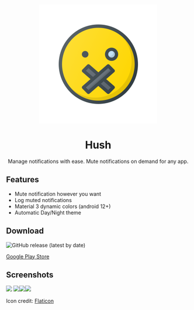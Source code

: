 <p align="center">
	       <img src="https://github.com/Esarve/Hush/blob/master/app/src/main/res/mipmap-xxhdpi/ic_launcher_foreground.png?raw=true">
</p>
<h1 align="center">
          Hush
</h1>

<p align="center">
         Manage notifications with ease. Mute notifications on demand for any app.
</p>

## Features

- Mute notification however you want
- Log muted notifications
- Material 3 dynamic colors (android 12+)
- Automatic Day/Night theme

## Download
![GitHub release (latest by date)](https://img.shields.io/github/v/release/Esarve/Hush)

<a href="https://play.google.com/store/apps/details?id=dev.souravdas.hush"> Google Play Store </a>

## Screenshots

<img src="https://i.imgur.com/vqMJYUL.jpg" width=260/> <img src="https://i.imgur.com/WSdoLjJ.jpg" width=260/><img src="https://i.imgur.com/PuTTyXw.jpg" width=260/><img src="https://i.imgur.com/yZcW4zM.jpg" width=260/>

Icon credit: <a href="https://www.flaticon.com" title="water icons">Flaticon</a>
